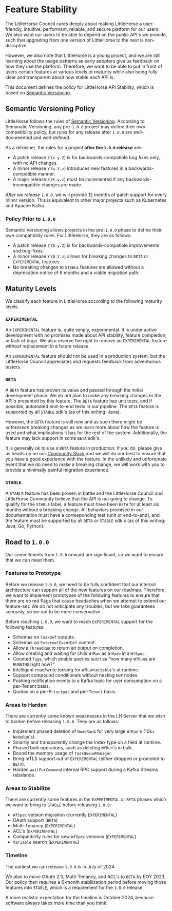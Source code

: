 # Feature Stability

The LittleHorse Council cares deeply about making LittleHorse a user-friendly, intuitive, performant, reliable, and secure platform for our users. We also want our users to be able to depend on the public API's we provide, such that upgrading from one version of LittleHorse to the next is non-disruptive.

However, we also note that LittleHorse is a young project, and we are still learning about the usage patterns as early adopters give us feedback on how they use the platform. Therefore, we want to be able to put in front of users certain features at various levels of maturity while also being fully clear and transparent about how stable each API is.

This document defines the policy for LittleHorse API Stability, which is based on [Semantic Versioning](https://semver.org).

## Semantic Versioning Policy

LittleHorse follows the rules of [Semantic Versioning](https://semver.org). According to Semanatic Versioning, any pre-`1.0.0` project may define their own compatibility policy, but rules for any release after `1.0.0` are well-documented and well-defined.

As a refresher, the rules for a project **after the `1.0.0` release** are:

* A patch release `Z` (`x.y.Z`) is for backwards-compatible bug fixes only, with no API changes.
* A minor release `Y` (`x.Y.z`) introduces new features in a backwards-compatible manner.
* A major release `X` (`X.y.z`) must be incremented if any backwards-incompatible changes are made.

_After we release `1.0.0`,_ we will provide 12 months of patch support for every minor version. This is equivalent to other major projects such as Kubernetes and Apache Kafka.

### Policy Prior to `1.0.0`

Semantic Versioning allows projects in the pre-`1.0.0` phase to define their own compatibility rules. For LittleHorse, they are as follows:

* A patch release `Z` (`0.y.Z`) is for backwards-compatible improvements and bug-fixes.
* A minor release `Y` (`0.Y.z`) allows for breaking changes to `BETA` or `EXPERIMENTAL` features.
* No breaking changes to `STABLE` features are allowed without a deprecation notice of 6 months and a viable migration path.

## Maturity Levels

We classify each feature in LittleHorse according to the following maturity levels.

### `EXPERIMENTAL`

An `EXPERIMENTAL` feature is, quite simply, experimental. It is under active development with no promises made about API stability, feature completion, or lack of bugs. We also reserve the right to remove an `EXPERIMENTAL` feature without replacement in a future release.

An `EXPERIMENTAL` feature should not be used in a production system, but the LittleHorse Council appreciates and requests feedback from adventurous testers.

### `BETA`

A `BETA` feature has proven its value and passed through the initial development phase. We do not plan to make any breaking changes to the API's presented by this feature. The `BETA` feature has unit tests, and if possible, automated end-to-end tests in our pipeline. The `BETA` feature is supported by all `STABLE` sdk's (as of this writing: Java).

However, the `BETA` feature is still new and as such there might be _unforeseen_ breaking changes as we learn more about how the feature is used and what implications it has for the rest of the system. Additionally, the feature may lack support in some `BETA` sdk's.

It is generally ok to use a `BETA` feature in production; if you do, please give us heads up on our [Community Slack](https://launchpass.com/littlehorsecommunity) and we will do our best to ensure that you have a good experience with the feature. In the unlikely and unfortunate event that we do need to make a breaking change, we will work with you to provide a minimally painful migration experience.

### `STABLE`

A `STABLE` feature has been proven in battle and the LittleHorse Council and LittleHorse Community believe that the API is not going to change. To qualify for the `STABLE` label, a feature must have been `BETA` for at least six months without a breaking change. All behaviors promised in our documentation must have a corresponding test (unit or end-to-end), and the feature must be supported by all `BETA` or `STABLE` sdk's (as of this writing: Java, Go, Python).

## Road to `1.0.0`

Our commitments from `1.0.0` onward are significant, so we want to ensure that we can meet them.

### Features to Prototype

Before we release `1.0.0`, we need to be fully confident that our internal architecture can support all of the new features on our roadmap. Therefore, we want to implement prototypes of the following features to ensure that there are no red flags that cause headaches when we attempt to extend our feature-set. We do not anticipate any troubles, but we take guarantees seriously, so we opt to be more conservative.

Before reaching `1.0.0`, we want to reach `EXPERIMENTAL` support for the following features:

* Schemas on `TaskDef` outputs.
* Schemas on `ExternalEventDef` content.
* Allow a `ThreadRun` to return an output on completion.
* Allow creating and waiting for child `WfRun` as a `Node` in a `WfSpec`.
* Counted `Tag`s, which enable queries such as "how many `WfRun`s are `RUNNING` right now?"
* Intelligent read/write locking for `WfRunVariable`'s at runtime.
* Support compound conditionals without nesting `NOP` nodes.
* Pushing notification events to a Kafka topic for user consumption on a per-Tenant basis.
* Quotas on a per-`Principal` and per-`Tenant` basis.

### Areas to Harden

There are currently some known weaknesses in the LH Server that we wish to harden before releasing `1.0.0`. They are as follows:

* Implement phased deletion of `NodeRun`s for very large `WfRun`'s (10k+ `NodeRun`'s).
* Smartly and transparently change the Index type on a field at runtime.
* Phased bulk operations, such as deleting `WfRun`'s in bulk.
* Bound the memory usage of `TaskQueueManager`.
* Bring mTLS support out of `EXPERIMENTAL` (either dropped or promoted to `BETA`).
* Harden `waitForCommand` internal RPC support during a Kafka Streams rebalance.

### Areas to Stabilize

There are currently some features in the `EXPERIMENTAL` or `BETA` phases which we want to bring to `STABLE` before releasing `1.0.0`:

* `WfSpec` version migration (currently `EXPERIMENTAL`)
* OAuth support (`BETA`)
* Multi-Tenancy (`EXPERIMENTAL`)
* ACL's (`EXPERIMENTAL`)
* Compatibility rules for new `WfSpec` versions (`EXPERIMENTAL`)
* `Variable` search (`EXPERIMENTAL`)

### Timeline

The earliest we can release `1.0.0` is in July of 2024.

We plan to move OAuth 2.0, Multi-Tenancy, and ACL's to `BETA` by EOY 2023. Our policy then requires a 6-month stabilization period before moving those features into `STABLE`, which is a requirement for the `1.0.0` release.

A more realistic expectation for the timeline is October 2024, because software always takes more time than you think.
